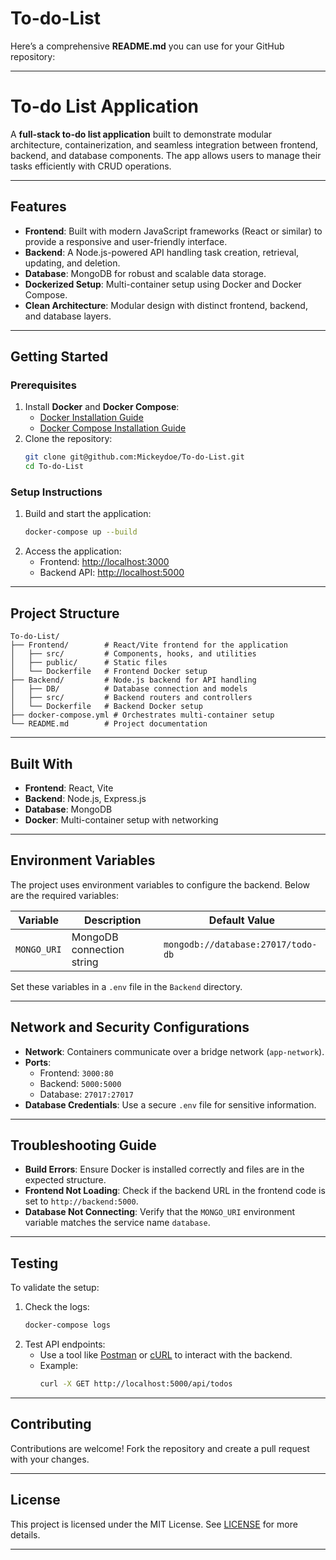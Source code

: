 # To-do-List
Here’s a comprehensive **README.md** you can use for your GitHub repository:

---

# To-do List Application

A **full-stack to-do list application** built to demonstrate modular architecture, containerization, and seamless integration between frontend, backend, and database components. The app allows users to manage their tasks efficiently with CRUD operations.

---

## **Features**
- **Frontend**: Built with modern JavaScript frameworks (React or similar) to provide a responsive and user-friendly interface.
- **Backend**: A Node.js-powered API handling task creation, retrieval, updating, and deletion.
- **Database**: MongoDB for robust and scalable data storage.
- **Dockerized Setup**: Multi-container setup using Docker and Docker Compose.
- **Clean Architecture**: Modular design with distinct frontend, backend, and database layers.

---

## **Getting Started**

### **Prerequisites**
1. Install **Docker** and **Docker Compose**:
   - [Docker Installation Guide](https://docs.docker.com/get-docker/)
   - [Docker Compose Installation Guide](https://docs.docker.com/compose/install/)
2. Clone the repository:
   ```bash
   git clone git@github.com:Mickeydoe/To-do-List.git
   cd To-do-List
   ```

### **Setup Instructions**
1. Build and start the application:
   ```bash
   docker-compose up --build
   ```
2. Access the application:
   - Frontend: [http://localhost:3000](http://localhost:3000)
   - Backend API: [http://localhost:5000](http://localhost:5000)

---

## **Project Structure**
```plaintext
To-do-List/
├── Frontend/        # React/Vite frontend for the application
│   ├── src/         # Components, hooks, and utilities
│   ├── public/      # Static files
│   └── Dockerfile   # Frontend Docker setup
├── Backend/         # Node.js backend for API handling
│   ├── DB/          # Database connection and models
│   ├── src/         # Backend routers and controllers
│   └── Dockerfile   # Backend Docker setup
├── docker-compose.yml # Orchestrates multi-container setup
└── README.md        # Project documentation
```

---

## **Built With**
- **Frontend**: React, Vite
- **Backend**: Node.js, Express.js
- **Database**: MongoDB
- **Docker**: Multi-container setup with networking

---

## **Environment Variables**
The project uses environment variables to configure the backend. Below are the required variables:

| Variable   | Description                | Default Value                  |
|------------|----------------------------|--------------------------------|
| `MONGO_URI`| MongoDB connection string  | `mongodb://database:27017/todo-db` |

Set these variables in a `.env` file in the `Backend` directory.

---

## **Network and Security Configurations**
- **Network**: Containers communicate over a bridge network (`app-network`).
- **Ports**:
  - Frontend: `3000:80`
  - Backend: `5000:5000`
  - Database: `27017:27017`
- **Database Credentials**: Use a secure `.env` file for sensitive information.

---

## **Troubleshooting Guide**
- **Build Errors**: Ensure Docker is installed correctly and files are in the expected structure.
- **Frontend Not Loading**: Check if the backend URL in the frontend code is set to `http://backend:5000`.
- **Database Not Connecting**: Verify that the `MONGO_URI` environment variable matches the service name `database`.

---

## **Testing**
To validate the setup:
1. Check the logs:
   ```bash
   docker-compose logs
   ```
2. Test API endpoints:
   - Use a tool like [Postman](https://www.postman.com/) or [cURL](https://curl.se/) to interact with the backend.
   - Example:
     ```bash
     curl -X GET http://localhost:5000/api/todos
     ```

---

## **Contributing**
Contributions are welcome! Fork the repository and create a pull request with your changes.

---

## **License**
This project is licensed under the MIT License. See [LICENSE](LICENSE) for more details.

---
